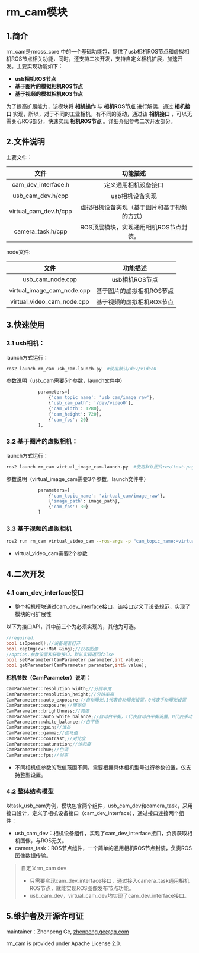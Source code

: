 # rm_cam模块

## 1.简介

rm_cam是rmoss_core 中的一个基础功能包，提供了usb相机ROS节点和虚拟相机ROS节点相关功能，同时，还支持二次开发，支持自定义相机扩展，加速开发。主要实现功能如下：

- **usb相机ROS节点**
- **基于图片的模拟相机ROS节点**
- **基于视频的模拟相机ROS节点**

为了提高扩展能力，该模块将 **相机操作** 与 **相机ROS节点** 进行解偶，通过 **相机接口** 实现，所以，对于不同的工业相机，有不同的驱动，通过该 **相机接口** ，可以无需关心ROS部分，快速实现 **相机ROS节点** 。详细介绍参考二次开发部分。

## 2.文件说明

主要文件：

|         文件          |                   功能描述                   |
| :-------------------: | :------------------------------------------: |
|  cam_dev_interface.h  |             定义通用相机设备接口             |
|   usb_cam_dev.h/cpp   |               usb相机设备实现                |
| virtual_cam_dev.h/cpp | 虚拟相机设备实现（基于图片和基于视频的方式） |
|   camera_task.h/cpp   |    ROS顶层模块，实现通用相机ROS节点封装。    |

node文件:

|            文件            |         功能描述          |
| :------------------------: | :-----------------------: |
|      usb_cam_node.cpp      |      usb相机ROS节点       |
| virtual_image_cam_node.cpp | 基于图片的虚拟相机ROS节点 |
| virtual_video_cam_node.cpp | 基于视频的虚拟相机ROS节点 |

## 3.快速使用

### 3.1 usb相机：

launch方式运行：

```bash
ros2 launch rm_cam usb_cam.launch.py  #使用默认/dev/video0
```

参数说明（usb_cam需要5个参数，launch文件中）

```python
            parameters=[
                {'cam_topic_name': 'usb_cam/image_raw'},
                {'usb_cam_path': '/dev/video0'},
                {'cam_width': 1280},
                {'cam_height': 720},
                {'cam_fps': 20}
            ],
```

### 3.2 基于图片的虚拟相机：

launch方式运行：

```bash
ros2 launch rm_cam virtual_image_cam.launch.py  #使用默认图片res/test.png
```

参数说明（virtual_image_cam需要3个参数，launch文件中）

```python
            parameters=[
                {'cam_topic_name': 'virtual_cam/image_raw'},
                {'image_path': image_path},
                {'cam_fps': 30}
            ]
```

### 3.3 基于视频的虚拟相机

```bash
ros2 run rm_cam virtual_video_cam --ros-args -p "cam_topic_name:=virtual_cam/image_raw" -p "image_path:=/home/ubuntu/test.avi"
```

* virtual_video_cam需要2个参数

## 4.二次开发

### 4.1 cam_dev_interface接口

* 整个相机模块通过cam_dev_interface接口，该接口定义了设备规范，实现了模块的可扩展性

以下为接口API，其中前三个为必须实现的，其他为可选。

```c++
//required.
bool isOpened();//设备是否打开
bool capImg(cv::Mat &img);//获取图像
//option.参数设置和获取接口，默认实现返回false
bool setParameter(CamParameter parameter,int value);
bool getParameter(CamParameter parameter,int& value);
```

__相机参数（CamParameter）说明：__

```c++
CamParameter::resolution_width;//分辨率宽
CamParameter::resolution_height;//分辨率高
CamParameter::auto_exposure;//自动曝光,1代表自动曝光设置，0代表手动曝光设置
CamParameter::exposure;//曝光值
CamParameter::brighthness;//亮度
CamParameter::auto_white_balance;//自动白平衡，1代表自动白平衡设置，0代表手动白平衡设置
CamParameter::white_balance;//白平衡
CamParameter::gain;//增益
CamParameter::gamma;//伽马值
CamParameter::contrast;//对比度
CamParameter::saturation;//饱和度
CamParameter::hue;//色调
CamParameter::fps;//帧率
```

- 不同相机值参数的取值范围不同，需要根据具体相机型号进行参数设置，仅支持整型设置。

### 4.2  整体结构模型

以task_usb_cam为例，模块包含两个组件，usb_cam_dev和camera_task，采用接口设计，定义了相机设备接口（cam_dev_interface），通过接口连接两个组件：

- usb_cam_dev：相机设备组件，实现了cam_dev_interface接口，负责获取相机图像，与ROS无关。
- camera_task：ROS节点组件，一个简单的通用相机ROS节点封装，负责ROS图像数据传输。

> 自定义rm_cam dev
>
> * 只需要实现cam_dev_interface接口，通过接入camera_task通用相机ROS节点，就能实现ROS图像发布节点功能。
> * usb_cam_dev，virtual_cam_dev均实现了cam_dev_interface接口。

## 5.维护者及开源许可证

maintainer：Zhenpeng Ge,  zhenpeng.ge@qq.com

rm_cam is provided under Apache License 2.0.

